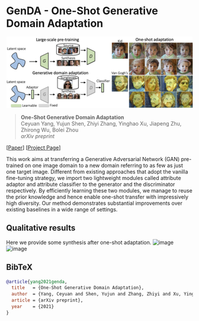 # GenDA - One-Shot Generative Domain Adaptation

![image](./docs/assets/teaser.png)

> **One-Shot Generative Domain Adaptation** <br>
> Ceyuan Yang, Yujun Shen, Zhiyi Zhang, Yinghao Xu, Jiapeng Zhu, Zhirong Wu, Bolei Zhou <br>
> *arXiv preprint*

[[Paper]()]
[[Project Page](https://genforce.github.io/genda/)]

This work aims at transferring a Generative Adversarial Network (GAN) pre-trained on one image domain to a new domain referring to as few as just one target image. Different from existing approaches that adopt the vanilla fine-tuning strategy, we import two lightweight modules called attribute adaptor and attribute classifier  to the generator and the discriminator respectively. By efficiently learning these two modules, we manage to reuse the prior knowledge and hence enable one-shot transfer with impressively high diversity.  Our method demonstrates substantial improvements over existing baselines in a wide range of settings.

## Qualitative results
Here we provide some synthesis after one-shot adaptation.
![image](./docs/assets/1shotadaptation.png)
![image](./docs/assets/outofdomain.png)

## BibTeX

```bibtex
@article{yang2021genda,
  title   = {One-Shot Generative Domain Adaptation},
  author  = {Yang, Ceyuan and Shen, Yujun and Zhang, Zhiyi and Xu, Yinghao and Zhu, Jiapeng and Wu, Zhirong and Zhou, Bolei},
  article = {arXiv preprint},
  year    = {2021}
}
```
